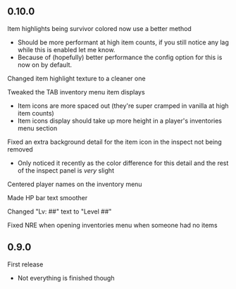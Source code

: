 ## 0.10.0

Item highlights being survivor colored now use a better method
- Should be more performant at high item counts, if you still notice any lag while this is enabled let me know.
- Because of (hopefully) better performance the config option for this is now on by default.

Changed item highlight texture to a cleaner one

Tweaked the TAB inventory menu item displays
- Item icons are more spaced out (they're super cramped in vanilla at high item counts)
- Item icons display should take up more height in a player's inventories menu section

Fixed an extra background detail for the item icon in the inspect not being removed
- Only noticed it recently as the color difference for this detail and the rest of the inspect panel is *very* slight

Centered player names on the inventory menu

Made HP bar text smoother

Changed "Lv: ##" text to "Level ##"

Fixed NRE when opening inventories menu when someone had no items

## 0.9.0

First release
- Not everything is finished though